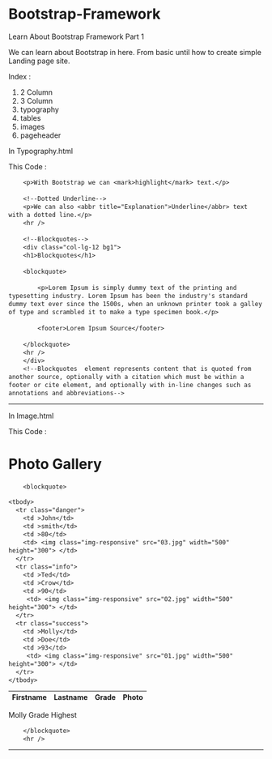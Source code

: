 # Bootstrap-Framework
Learn About Bootstrap Framework Part 1

We can learn about Bootstrap in here. From basic until how to create simple Landing page site.

Index :

1. 2 Column
2. 3 Column
3. typography
4. tables
5. images
6. pageheader

In Typography.html

This Code : 

<!--Highlight-->
		<p>With Bootstrap we can <mark>highlight</mark> text.</p>
		
		<!--Dotted Underline-->
		<p>We can also <abbr title="Explanation">Underline</abbr> text with a dotted line.</p>
		<hr />
		
		<!--Blockquotes-->
		<div class="col-lg-12 bg1">
		<h1>Blockquotes</h1>

		<blockquote>
			
			<p>Lorem Ipsum is simply dummy text of the printing and typesetting industry. Lorem Ipsum has been the industry's standard dummy text ever since the 1500s, when an unknown printer took a galley of type and scrambled it to make a type specimen book.</p>
			
			<footer>Lorem Ipsum Source</footer>
		
		</blockquote>
		<hr />
		</div>
		<!--Blockquotes  element represents content that is quoted from another source, optionally with a citation which must be within a footer or cite element, and optionally with in-line changes such as annotations and abbreviations-->

  ----------------------------------------------------------------------------------------------------------------------------------------------------------------

  In Image.html

  This Code :

  <body>

<div class="container-fluid">
        	<h1>Photo Gallery</h1>

		<blockquote>
  <table class="table table-striped">
	<thead class="bg1">
      <tr>
        <th>Firstname</th>
        <th>Lastname</th>
        <th>Grade</th>
        <th>Photo</th>
      </tr>
    </thead>

    <tbody>
      <tr class="danger">
        <td >John</td>
        <td >smith</td>
        <td >80</td>
        <td> <img class="img-responsive" src="03.jpg" width="500" height="300"> </td>
      </tr>
      <tr class="info">
        <td >Ted</td>
        <td >Crow</td>
        <td >90</td>
         <td> <img class="img-responsive" src="02.jpg" width="500" height="300"> </td>
      </tr>
      <tr class="success">
        <td >Molly</td>
        <td >Doe</td>
        <td >93</td>
         <td> <img class="img-responsive" src="01.jpg" width="500" height="300"> </td>
      </tr>
    </tbody>
	
  </table>
  	<footer>Molly Grade Highest</footer>
		
		</blockquote>
		<hr />
</div>

<!--In this code i combine Table, Blockquote and image-->

  ----------------------------------------------------------------------------------------------------------------------------------------------------------------

